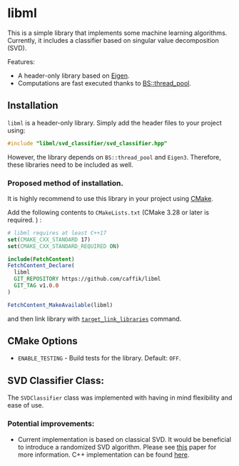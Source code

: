 
# libml

This is a simple library that implements some machine learning algorithms. 
Currently, it includes a classifier based on singular value decomposition (SVD).

Features: 

* A header-only library based on [Eigen](https://eigen.tuxfamily.org/index.php?title=Main_Page).
* Computations are fast executed thanks to [BS::thread_pool](https://github.com/bshoshany/thread-pool).

## Installation

`libml` is a header-only library. Simply add the header files to your project using:

```cpp
#include "libml/svd_classifier/svd_classifier.hpp"
```

However, the library depends on `BS::thread_pool` and `Eigen3`. Therefore, these libraries need to be included as well.

### Proposed method of installation.

It is highly recommend to use this library in your project using [CMake](https://cmake.org).  

Add the following contents to `CMakeLists.txt` (CMake 3.28 or later is required. ) : 

```cmake
# libml requires at least C++17
set(CMAKE_CXX_STANDARD 17)
set(CMAKE_CXX_STANDARD_REQUIRED ON)

include(FetchContent)
FetchContent_Declare(
  libml
  GIT_REPOSITORY https://github.com/caffik/libml
  GIT_TAG v1.0.0      
)

FetchContent_MakeAvailable(libml)
```
and then link library with [`target_link_libraries`](https://cmake.org/cmake/help/latest/command/target_link_libraries.html) command. 

## CMake Options

- `ENABLE_TESTING` - Build tests for the library. Default: `OFF`.

## SVD Classifier Class:

The `SVDClassifier` class was implemented with having in mind flexibility and ease of use. 

### Potential improvements:

* Current implementation is based on classical SVD. It would be beneficial to introduce a randomized SVD algorithm. 
Please see [this](https://epubs.siam.org/doi/10.1137/090771806) paper for more information. 
C++ implementation can be found [here](https://github.com/mp4096/rsvd).


